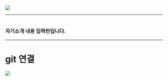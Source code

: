 <img src="https://capsule-render.vercel.app/api?type=waving&color=auto&height=200&section=header&text=지병천%27s%20포폴&fontSize=100" />
<hr>
<h1></h1>
<h3>자기소개 내용 입력란입니다.</h3>
<hr>
<h1>git 연결</h1>
<img src="https://github-readme-stats.vercel.app/api/top-langs/?username=MrRespina&layout=compact"><br><br>
